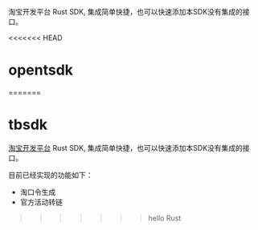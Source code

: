 淘宝开发平台 Rust SDK, 集成简单快捷，也可以快速添加本SDK没有集成的接口。

<<<<<<< HEAD
# opentsdk
=======
# tbsdk


[淘宝开发平台](http://open.taobao.com/) Rust SDK, 集成简单快捷，也可以快速添加本SDK没有集成的接口。

目前已经实现的功能如下：

* 淘口令生成
* 官方活动转链
>>>>>>> hello Rust
